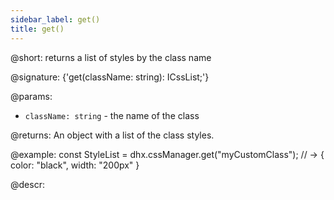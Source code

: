 ```yaml
---
sidebar_label: get()
title: get()
---          
```


@short: returns a list of styles by the class name

@signature: {'get(className: string): ICssList;'}

@params:
- `className: string` - the name of the class

@returns:
An object with a list of the class styles.

@example:
const StyleList =  dhx.cssManager.get("myCustomClass");
// -> { color: "black", width: "200px" }

@descr:
